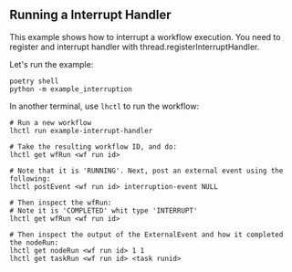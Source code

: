 ## Running a Interrupt Handler

This example shows how to interrupt a workflow execution.
You need to register and interrupt handler with thread.registerInterruptHandler.

Let's run the example:

```
poetry shell
python -m example_interruption
```

In another terminal, use `lhctl` to run the workflow:

```
# Run a new workflow
lhctl run example-interrupt-handler

# Take the resulting workflow ID, and do:
lhctl get wfRun <wf run id>

# Note that it is 'RUNNING'. Next, post an external event using the following:
lhctl postEvent <wf run id> interruption-event NULL

# Then inspect the wfRun:
# Note it is 'COMPLETED' whit type 'INTERRUPT'
lhctl get wfRun <wf run id>

# Then inspect the output of the ExternalEvent and how it completed the nodeRun:
lhctl get nodeRun <wf run id> 1 1
lhctl get taskRun <wf run id> <task runid>
```
